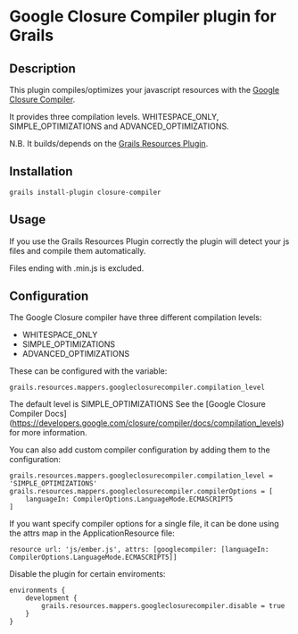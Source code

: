# Google Closure Compiler plugin for Grails

## Description

This plugin compiles/optimizes your javascript resources with the [Google Closure Compiler](https://developers.google.com/closure/compiler/).

It provides three compilation levels. WHITESPACE_ONLY, SIMPLE_OPTIMIZATIONS and ADVANCED_OPTIMIZATIONS.

N.B. It builds/depends on the [Grails Resources Plugin](http://www.grails.org/plugin/resources).

## Installation

    grails install-plugin closure-compiler

## Usage

If you use the Grails Resources Plugin correctly the plugin will detect your js files and compile them automatically.

Files ending with .min.js is excluded.

## Configuration

The Google Closure compiler have three different compilation levels:

* WHITESPACE_ONLY
* SIMPLE_OPTIMIZATIONS
* ADVANCED_OPTIMIZATIONS

These can be configured with the variable:

    grails.resources.mappers.googleclosurecompiler.compilation_level

The default level is SIMPLE_OPTIMIZATIONS
See the [Google Closure Compiler Docs] (https://developers.google.com/closure/compiler/docs/compilation_levels) for more information.

You can also add custom compiler configuration by adding them to the configuration:

    grails.resources.mappers.googleclosurecompiler.compilation_level = 'SIMPLE_OPTIMIZATIONS'
    grails.resources.mappers.googleclosurecompiler.compilerOptions = [
        languageIn: CompilerOptions.LanguageMode.ECMASCRIPT5
    ]

If you want specify compiler options for a single file, it can be done using the attrs map in the ApplicationResource file:

    resource url: 'js/ember.js', attrs: [googlecompiler: [languageIn: CompilerOptions.LanguageMode.ECMASCRIPT5]]

Disable the plugin for certain enviroments: 

    environments {
        development {
            grails.resources.mappers.googleclosurecompiler.disable = true
        }
    }
## 

